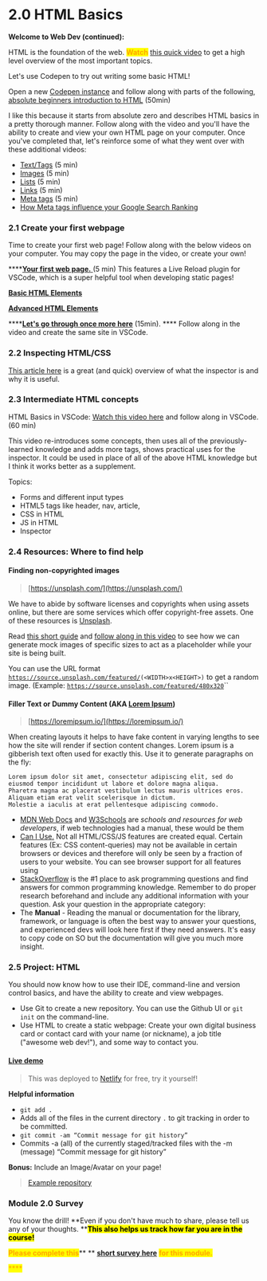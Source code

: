 # 2.0 HTML Basics

**Welcome to Web Dev (continued):**

HTML is the foundation of the web. <mark style="color:orange;">**Watch**</mark> [this quick video](https://www.youtube.com/watch?v=88QJumITbQA) to get a high level overview of the most important topics.

Let's use Codepen to try out writing some basic HTML!&#x20;

Open a new [Codepen instance](https://codepen.io/pen) and follow along with parts of the following, [absolute beginners introduction to HTML](https://www.youtube.com/watch?v=ONin3xInlGw) (50min)

I like this because it starts from absolute zero and describes HTML basics in a pretty thorough manner. Follow along with the video and you'll have the ability to create and view your own HTML page on your computer. Once you've completed that, let's reinforce some of what they went over with these additional videos:

* [Text/Tags](https://www.youtube.com/watch?v=ItZN6o0ylao)  (5 min)
* [Images](https://www.youtube.com/watch?v=LyINBQFpL0o) (5 min)
* [Lists](https://www.youtube.com/watch?v=6fmob-VeAMo) (5 min)
* [Links](https://www.youtube.com/watch?v=prG3mvho3tU) (5 min)
* [Meta tags](https://www.youtube.com/watch?v=bi5bfH\_gVWE) (5 min)
* [How Meta tags influence your Google Search Ranking](https://developers.google.com/search/docs/crawling-indexing/special-tags)

### 2.1 Create your first webpage

Time to create your first web page! Follow along with the below videos on your computer. You may copy the page in the video, or create your own!

****[**Your first web page.** ](https://www.youtube.com/watch?v=88QJumITbQA)(5 min) This features a Live Reload plugin for VSCode, which is a super helpful tool when developing static pages!

****[**Basic HTML Elements**](https://www.youtube.com/watch?v=PypMN-yui4Y)****

****[**Advanced HTML Elements**](https://www.youtube.com/watch?v=1rbo\_HHt5nw)****

****[**Let's go through once more here**](https://www.freecodecamp.org/news/html-basics-for-beginners/) (15min).  ****  Follow along in the video and create the same site in VSCode.

### 2.2 Inspecting HTML/CSS

[This article here](https://www.theodinproject.com/lessons/foundations-inspecting-html-and-css) is a great (and quick) overview of what the inspector is and why it is useful.

### 2.3 Intermediate HTML concepts

HTML Basics in VSCode: [Watch this video here](https://www.youtube.com/watch?v=UB1O30fR-EE) and follow along in VSCode. (60 min)

This video re-introduces some concepts, then uses all of the previously-learned knowledge and adds more tags, shows practical uses for the inspector. It could be used in place of all of the above HTML knowledge but I think it works better as a supplement.

Topics:

* Forms and different input types
* HTML5 tags like header, nav, article,
* CSS in HTML
* JS in HTML
* Inspector

### 2.4 Resources: Where to find help

#### Finding non-copyrighted images

> [https://unsplash.com/](https://unsplash.com/)

We have to abide by software licenses and copyrights when using assets online, but there are some services which offer copyright-free assets. One of these resources is [Unsplash](https://unsplash.com/).&#x20;

Read [this short guide](https://awik.io/generate-random-images-unsplash-without-using-api/) and [follow along in this video](https://www.youtube.com/watch?v=e8p1zSNmK7Q) to see how we can generate mock images of specific sizes to act as a placeholder while your site is being built.

You can use the URL format [`https://source.unsplash.com/featured/`](https://source.unsplash.com/featured/300x201)`(<WIDTH>x<HEIGHT>)` to get a random image. (Example: [`https://source.unsplash.com/featured/480x320`](https://source.unsplash.com/featured/480x320)``

#### Filler Text or Dummy Content (AKA [Lorem Ipsum](https://www.google.com/url?sa=t\&rct=j\&q=\&esrc=s\&source=web\&cd=\&cad=rja\&uact=8\&ved=2ahUKEwjspICmgK\_7AhUuSzABHb4SAI0QmhN6BAgaEAI\&url=https%3A%2F%2Fen.wikipedia.org%2Fwiki%2FLorem\_ipsum\&usg=AOvVaw0\_rKsmfs2-75sm\_MYbRlS3))

> [https://loremipsum.io/](https://loremipsum.io/)

When creating layouts it helps to have fake content in varying lengths to see how the site will render if section content changes. Lorem ipsum is a gibberish text often used for exactly this. Use it to generate paragraphs on the fly:

```
Lorem ipsum dolor sit amet, consectetur adipiscing elit, sed do eiusmod tempor incididunt ut labore et dolore magna aliqua.
Pharetra magna ac placerat vestibulum lectus mauris ultrices eros. Aliquam etiam erat velit scelerisque in dictum. 
Molestie a iaculis at erat pellentesque adipiscing commodo.
```

* [MDN Web Docs](https://developer.mozilla.org/en-US/docs/Web) and [W3Schools](https://www.w3schools.com/) are _schools and resources for web developers_, if web technologies had a manual, these would be them
* [Can I Use.](https://caniuse.com) Not all HTML/CSS/JS features are created equal. Certain features (Ex: CSS content-queries) may not be available in certain browsers or devices and therefore will only be seen by a fraction of users to your website. You can see browser support for all features using&#x20;
* [StackOverflow](https://stackoverflow.com) is the #1 place to ask programming questions and find answers for common programming knowledge. Remember to do proper research beforehand and include any additional information with your question. Ask your question in the appropriate category:&#x20;
* The **Manual** - Reading the manual or documentation for the library, framework, or language is often the best way to answer your questions, and experienced devs will look here first if they need answers. It's easy to copy code on SO but the documentation will give you much more insight.

### 2.5 Project: HTML

You should now know how to use their IDE, command-line and version control basics, and have the ability to create and view webpages.

* Use Git to create a new repository. You can use the Github UI or `git init` on the command-line.
* Use HTML to create a static webpage: Create your own digital business card or contact card with your name (or nickname), a job title ("awesome web dev!"), and some way to contact you.

#### [Live demo](https://aam-101-html.netlify.app/)

> This was deployed to [Netlify](https://www.netlify.com/) for free, try it yourself!

**Helpful information**

* `git add .`
* Adds all of the files in the current directory `.` to git tracking in order to be committed.
* `git commit -am “Commit message for git history”`
* Commits -a (all) of the currently staged/tracked files with the -m (message) “Commit message for git history”

**Bonus:** Include an Image/Avatar on your page!

> [Example repository](https://github.com/AAM-Institute/project-002)

###

### Module 2.0 Survey

You know the drill! **Even if you don't have much to share, please tell us any of your thoughts. **<mark style="background-color:yellow;">**This also helps us track how far you are in the course!**</mark> <mark style="background-color:yellow;"></mark><mark style="background-color:yellow;"></mark>&#x20;

<mark style="color:orange;">**Please complete this**</mark>** ** [**short survey here**](https://docs.google.com/forms/d/e/1FAIpQLScN2\_BCzqP1ObkJwUAH-DlCzDPmFBJErRhgMYho997yBRkwtw/viewform) <mark style="color:orange;">**for this module.**</mark>

<mark style="color:orange;">****</mark>
